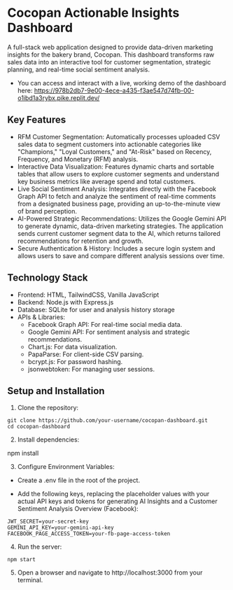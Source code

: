 # Cocopan Actionable Insights Dashboard 
A full-stack web application designed to provide data-driven marketing insights for the bakery brand, Cocopan. This dashboard transforms raw sales data into an interactive tool for customer segmentation, strategic planning, and real-time social sentiment analysis.
- You can access and interact with a live, working demo of the dashboard here: https://978b2db7-9e00-4ece-a435-f3ae547d74fb-00-o1ibd1a3rybx.pike.replit.dev/

## Key Features
- RFM Customer Segmentation: Automatically processes uploaded CSV sales data to segment customers into actionable categories like "Champions," "Loyal Customers," and "At-Risk" based on Recency, Frequency, and Monetary (RFM) analysis.
- Interactive Data Visualization: Features dynamic charts and sortable tables that allow users to explore customer segments and understand key business metrics like average spend and total customers.
- Live Social Sentiment Analysis: Integrates directly with the Facebook Graph API to fetch and analyze the sentiment of real-time comments from a designated business page, providing an up-to-the-minute view of brand perception.
- AI-Powered Strategic Recommendations: Utilizes the Google Gemini API to generate dynamic, data-driven marketing strategies. The application sends current customer segment data to the AI, which returns tailored recommendations for retention and growth.
- Secure Authentication & History: Includes a secure login system and allows users to save and compare different analysis sessions over time.

## Technology Stack
- Frontend: HTML, TailwindCSS, Vanilla JavaScript
- Backend: Node.js with Express.js
- Database: SQLite for user and analysis history storage
- APIs & Libraries:
  - Facebook Graph API: For real-time social media data.
  - Google Gemini API: For sentiment analysis and strategic recommendations.
  - Chart.js: For data visualization.
  - PapaParse: For client-side CSV parsing.
  - bcrypt.js: For password hashing.
  - jsonwebtoken: For managing user sessions.

## Setup and Installation
1. Clone the repository:

```
git clone https://github.com/your-username/cocopan-dashboard.git
cd cocopan-dashboard
```

2. Install dependencies:

npm install

3. Configure Environment Variables:

- Create a .env file in the root of the project.

- Add the following keys, replacing the placeholder values with your actual API keys and tokens for generating AI Insights and a Customer Sentiment Analysis Overview (Facebook):

```
JWT_SECRET=your-secret-key
GEMINI_API_KEY=your-gemini-api-key
FACEBOOK_PAGE_ACCESS_TOKEN=your-fb-page-access-token
```

4. Run the server:

`npm start`

5. Open a browser and navigate to http://localhost:3000 from your terminal.

       
